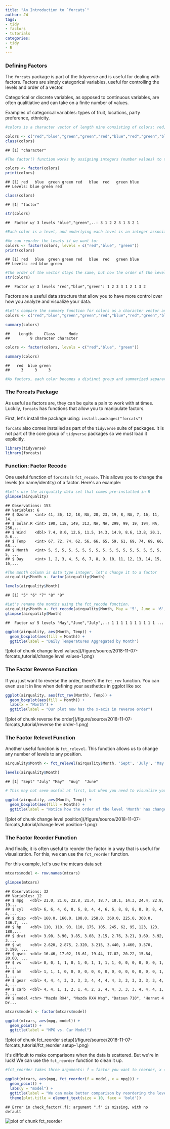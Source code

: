 ```yaml
---
title: "An Introduction to `forcats`"
author: JW
tags:
- tidy
- factors
- tutorials
categories:
- tidy
- R
---
```




### Defining Factors
The `forcats` package is part of the tidyverse and is useful for dealing with factors. Factors are simply categorical variables, useful for controlling the levels and order of a vector.

Categorical or discrete variables, as opposed to continuous variables, are often qualitiative and can take on a finite number of values.

Examples of categorical variables: types of fruit, locations, party preference, ethnicity.


```r
#colors is a character vector of length nine consisting of colors: red, blue, & green

colors <- c("red","blue","green","green","red","blue","red","green","blue")
class(colors)
```

```
## [1] "character"
```

```r
#The factor() function works by assigning integers (number values) to the categorical values (red, blue, green) of the vector or variable. 

colors <- factor(colors)
print(colors)
```

```
## [1] red   blue  green green red   blue  red   green blue 
## Levels: blue green red
```

```r
class(colors)
```

```
## [1] "factor"
```

```r
str(colors)
```

```
##  Factor w/ 3 levels "blue","green",..: 3 1 2 2 3 1 3 2 1
```

```r
#Each color is a level, and underlying each level is an integer associated with that level; red = 3, green = 2, blue = 1. The order of the levels is assigned alphabetically to the integer: b = 1, g = 2, r = 3.

#We can reorder the levels if we want to:
colors <- factor(colors, levels = c("red","blue", "green"))
print(colors)
```

```
## [1] red   blue  green green red   blue  red   green blue 
## Levels: red blue green
```

```r
#The order of the vector stays the same, but now the order of the levels has changed so that red = 1, blue = 2, green = 3
str(colors)
```

```
##  Factor w/ 3 levels "red","blue","green": 1 2 3 3 1 2 1 3 2
```

Factors are a useful data structure that allow you to have more control over how you analyze and visualize your data.

```r
#Let's compare the summary function for colors as a character vector and as a factor.
colors <- c("red","blue","green","green","red","blue","red","green","blue")

summary(colors)
```

```
##    Length     Class      Mode 
##         9 character character
```

```r
colors <- factor(colors, levels = c("red","blue", "green"))

summary(colors)
```

```
##   red  blue green 
##     3     3     3
```

```r
#As factors, each color becomes a distinct group and summarized separately.
```

### The Forcats Package
As useful as factors are, they can be quite a pain to work with at times. Luckily, `forcats` has functions that allow you to manipulate factors. 


First, let's install the package using:
`install.packages("forcats")`

`forcats` also comes installed as part of the `tidyverse` suite of packages. It is not part of the core group of `tidyverse` packages so we must load it explicitly.


```r
library(tidyverse)
library(forcats)
```

### Function: Factor Recode
One useful function of `forcats` is `fct_recode`. This allows you to change the levels (or name/identity) of a factor. Here's an example:


```r
#Let's use the airquality data set that comes pre-installed in R
glimpse(airquality)
```

```
## Observations: 153
## Variables: 6
## $ Ozone   <int> 41, 36, 12, 18, NA, 28, 23, 19, 8, NA, 7, 16, 11, 14, ...
## $ Solar.R <int> 190, 118, 149, 313, NA, NA, 299, 99, 19, 194, NA, 256,...
## $ Wind    <dbl> 7.4, 8.0, 12.6, 11.5, 14.3, 14.9, 8.6, 13.8, 20.1, 8.6...
## $ Temp    <int> 67, 72, 74, 62, 56, 66, 65, 59, 61, 69, 74, 69, 66, 68...
## $ Month   <int> 5, 5, 5, 5, 5, 5, 5, 5, 5, 5, 5, 5, 5, 5, 5, 5, 5, 5, ...
## $ Day     <int> 1, 2, 3, 4, 5, 6, 7, 8, 9, 10, 11, 12, 13, 14, 15, 16,...
```

```r
#The month column is data type integer, let's change it to a factor 
airquality$Month <- factor(airquality$Month)

levels(airquality$Month)
```

```
## [1] "5" "6" "7" "8" "9"
```

```r
#Let's rename the months using the fct_recode function. 
airquality$Month <- fct_recode(airquality$Month, May = '5', June = '6', July = '7', Aug = '8', Sept = '9')
glimpse(airquality$Month)
```

```
##  Factor w/ 5 levels "May","June","July",..: 1 1 1 1 1 1 1 1 1 1 ...
```

```r
ggplot(airquality, aes(Month, Temp)) +
  geom_boxplot(aes(fill = Month)) +
  ggtitle(label = "Daily Temperatures Aggregated by Month")
```

![plot of chunk change level values](/figure/source/2018-11-07-forcats_tutorial/change level values-1.png)

### The Factor Reverse Function
If you just want to reverse the order, there's the `fct_rev` function. You can even use it in line when defining your aesthetics in ggplot like so:

```r
ggplot(airquality, aes(fct_rev(Month), Temp)) +
  geom_boxplot(aes(fill = Month)) +
  labs(x = "Month") +
  ggtitle(label = "Our plot now has the x-axis in reverse order")
```

![plot of chunk reverse the order](/figure/source/2018-11-07-forcats_tutorial/reverse the order-1.png)

### The Factor Relevel Function
Another useful function is `fct_relevel`. This function allows us to change any number of levels to any position.

```r
airquality$Month <- fct_relevel(airquality$Month, 'Sept', 'July', 'May', 'Aug', 'June')

levels(airquality$Month)
```

```
## [1] "Sept" "July" "May"  "Aug"  "June"
```

```r
# This may not seem useful at first, but when you need to visualize your data in a particular way, the fct_relevel function is extremely useful...

ggplot(airquality, aes(Month, Temp)) +
  geom_boxplot(aes(fill = Month)) +
  ggtitle(label = "Notice how the order of the level 'Month' has changed")
```

![plot of chunk change level position](/figure/source/2018-11-07-forcats_tutorial/change level position-1.png)

### The Factor Reorder Function

And finally, it is often useful to reorder the factor in a way that is useful for visualization. For this, we can use the `fct_reorder` function.

For this example, let's use the mtcars data set:

```r
mtcars$model <- row.names(mtcars)

glimpse(mtcars)
```

```
## Observations: 32
## Variables: 12
## $ mpg   <dbl> 21.0, 21.0, 22.8, 21.4, 18.7, 18.1, 14.3, 24.4, 22.8, 19...
## $ cyl   <dbl> 6, 6, 4, 6, 8, 6, 8, 4, 4, 6, 6, 8, 8, 8, 8, 8, 8, 4, 4,...
## $ disp  <dbl> 160.0, 160.0, 108.0, 258.0, 360.0, 225.0, 360.0, 146.7, ...
## $ hp    <dbl> 110, 110, 93, 110, 175, 105, 245, 62, 95, 123, 123, 180,...
## $ drat  <dbl> 3.90, 3.90, 3.85, 3.08, 3.15, 2.76, 3.21, 3.69, 3.92, 3....
## $ wt    <dbl> 2.620, 2.875, 2.320, 3.215, 3.440, 3.460, 3.570, 3.190, ...
## $ qsec  <dbl> 16.46, 17.02, 18.61, 19.44, 17.02, 20.22, 15.84, 20.00, ...
## $ vs    <dbl> 0, 0, 1, 1, 0, 1, 0, 1, 1, 1, 1, 0, 0, 0, 0, 0, 0, 1, 1,...
## $ am    <dbl> 1, 1, 1, 0, 0, 0, 0, 0, 0, 0, 0, 0, 0, 0, 0, 0, 0, 1, 1,...
## $ gear  <dbl> 4, 4, 4, 3, 3, 3, 3, 4, 4, 4, 4, 3, 3, 3, 3, 3, 3, 4, 4,...
## $ carb  <dbl> 4, 4, 1, 1, 2, 1, 4, 2, 2, 4, 4, 3, 3, 3, 4, 4, 4, 1, 2,...
## $ model <chr> "Mazda RX4", "Mazda RX4 Wag", "Datsun 710", "Hornet 4 Dr...
```

```r
mtcars$model <- factor(mtcars$model)

ggplot(mtcars, aes(mpg, model)) +
  geom_point() +
  ggtitle(label = "MPG vs. Car Model")
```

![plot of chunk fct_reorder setup](/figure/source/2018-11-07-forcats_tutorial/fct_reorder setup-1.png)

It's difficult to make comparisons when the data is scattered. But we're in luck! We can use the `fct_reorder` function to clean it up.


```r
#fct_reorder takes three arguments: f = factor you want to reorder, x = the variable in which the order will be based upon, and optionally fun (a function to  be used if there are multiple values of x for each value of f.) Here we focus on only the first two arguments.

ggplot(mtcars, aes(mpg, fct_reorder(f = model, x = mpg))) +
  geom_point() +
  labs(y = "model") +
  ggtitle(label = "We can make better comparison by reordering the levels based on the mpg values!") +
  theme(plot.title = element_text(size = 10, face = 'bold'))
```

```
## Error in check_factor(.f): argument ".f" is missing, with no default
```

![plot of chunk fct_reorder](/figure/source/2018-11-07-forcats_tutorial/fct_reorder-1.png)



